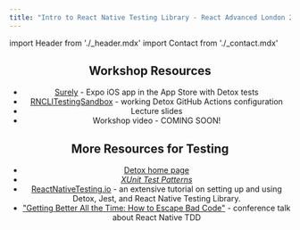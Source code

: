```yaml
---
title: "Intro to React Native Testing Library - React Advanced London 2022"
---
```


import Header from './_header.mdx'
import Contact from './_contact.mdx'

<Header />

## Workshop Resources

- [Surely](https://github.com/CodingItWrong/surely-expo/blob/main/REACT_ADVANCED_WORKSHOP.md) - Expo iOS app in the App Store with Detox tests
- [RNCLITestingSandbox](https://github.com/CodingItWrong/RNCLITestingSandbox) - working Detox GitHub Actions configuration
- Lecture slides
- Workshop video - COMING SOON!

## More Resources for Testing

- [Detox home page](https://wix.github.io/Detox/)
- [*XUnit Test Patterns*](http://xunitpatterns.com/)
- [ReactNativeTesting.io](/) - an extensive tutorial on setting up and using Detox, Jest, and React Native Testing Library.
- ["Getting Better All the Time: How to Escape Bad Code"](https://youtu.be/XKiE4AFjk9s) - conference talk about React Native TDD

<Contact />
